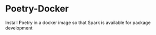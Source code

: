 # Poetry-Docker
Install Poetry in a docker image so that Spark is available for package development
